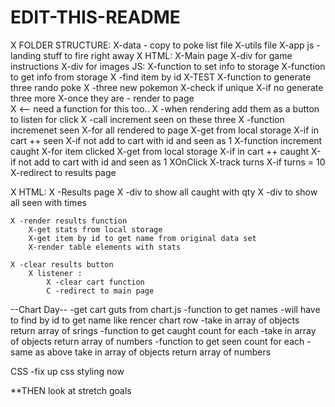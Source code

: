 # EDIT-THIS-README
X FOLDER STRUCTURE:
    X-data - copy to poke list file 
    X-utils file 
    X-app js - landing stuff to fire right away 
X HTML: 
    X-Main page
        X-div for game instructions
        X-div for images
JS:
    X-function to set info to storage 
    X-function to get info from storage 
    X -find item by id
        X-TEST
    X-function to generate three rando poke 
           X -three new pokemon
            X-check if unique 
            X-if no generate three more 
            X-once they are - render to page  
                X <-- need a function for this too..
                X -when rendering add them as a button to listen for click 
                X -call increment seen on these three 
   X -function incremenet seen 
        X-for all rendered to page 
        X-get from local storage 
        X-if in cart ++ seen
        X-if not add to cart with id and seen as 1
    X-function increment caught 
        X-for item clicked 
            X-get from local storage 
            X-if in cart ++ caught
            X-if not add to cart with id and seen as 1
    XOnClick 
        X-track turns 
        X-if turns = 10 
        X-redirect to results page 

X HTML: 
   X -Results page 
    X -div to show all caught with qty
    X -div to show all seen with times 
   
    X -render results function 
        X-get stats from local storage 
        X-get item by id to get name from original data set 
        X-render table elements with stats 
   
    X -clear results button
        X listener :  
            X -clear cart function 
            C -redirect to main page 

--Chart Day-- 
    -get cart guts from chart.js
    -function to get names
        -will have to find by id to get name like rencer chart row
        -take in array of objects return array of srings 
    -function to get caught count for each
        -take in array of objects return array of numbers 
    -function to get seen count for each 
        -same as above take in array of objects return array of numbers 

CSS
    -fix up css styling now

**THEN look at stretch goals
    